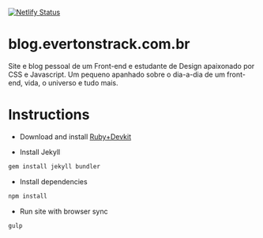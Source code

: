 [![Netlify Status](https://api.netlify.com/api/v1/badges/65b1a2f7-1fb5-4b36-9214-0b77d05484cd/deploy-status)](https://app.netlify.com/sites/evertonstrack/deploys)

# blog.evertonstrack.com.br
Site e blog pessoal de um Front-end e estudante de Design apaixonado por CSS e Javascript. Um pequeno apanhado sobre o dia-a-dia de um front-end, vida, o universo e tudo mais.

# Instructions

- Download and install [Ruby+Devkit](https://rubyinstaller.org/downloads/)

- Install Jekyll

```javascript
gem install jekyll bundler
```

- Install dependencies
```javascript
npm install
```

- Run site with browser sync
```javascript
gulp
```
